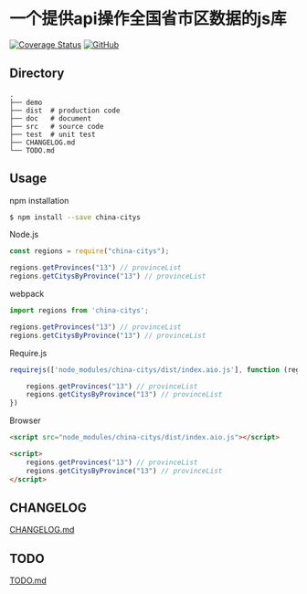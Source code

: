 # 一个提供api操作全国省市区数据的js库

[![Coverage Status](https://coveralls.io/repos/github/willson-wang/china-regions/badge.svg)](https://coveralls.io/github/willson-wang/china-regions) [![GitHub](https://img.shields.io/github/license/willson-wang/china-regions)](https://github.com/willson-wang/china-regions/blob/master/LICENSE)

## Directory

```
.
├── demo
├── dist  # production code
├── doc   # document
├── src   # source code
├── test  # unit test
├── CHANGELOG.md
└── TODO.md
```

## Usage
npm installation

```bash
$ npm install --save china-citys
```

Node.js

```js
const regions = require("china-citys");

regions.getProvinces("13") // provinceList
regions.getCitysByProvince("13") // provinceList
```

webpack

```js
import regions from 'china-citys';

regions.getProvinces("13") // provinceList
regions.getCitysByProvince("13") // provinceList
```

Require.js

```js
requirejs(['node_modules/china-citys/dist/index.aio.js'], function (regions) {

    regions.getProvinces("13") // provinceList
    regions.getCitysByProvince("13") // provinceList
})
```

Browser

```html
<script src="node_modules/china-citys/dist/index.aio.js"></script>

<script>
    regions.getProvinces("13") // provinceList
    regions.getCitysByProvince("13") // provinceList
</script>
```

## CHANGELOG
[CHANGELOG.md](https://github.com/willson-wang/china-regions/blob/master/CHANGELOG.md)

## TODO
[TODO.md](https://github.com/willson-wang/china-regions/blob/master/TODO.md)